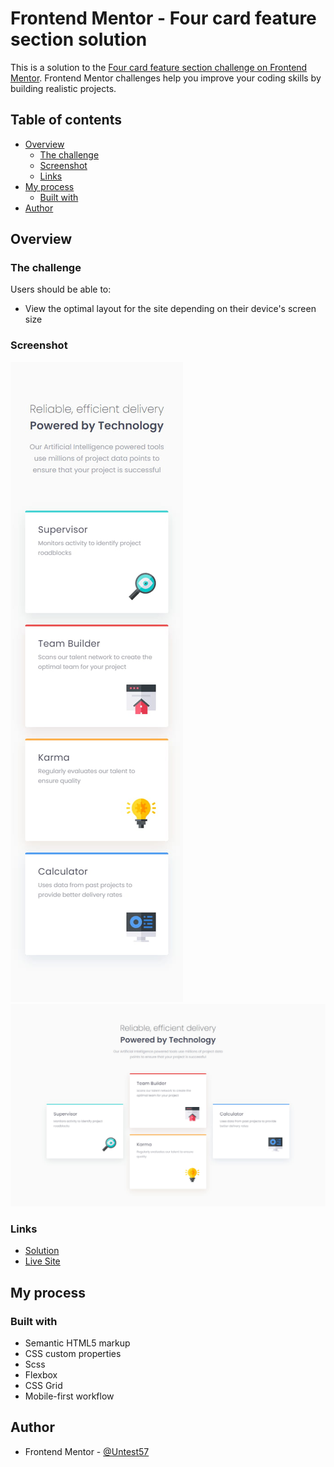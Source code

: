 # Frontend Mentor - Four card feature section solution

This is a solution to the [Four card feature section challenge on Frontend Mentor](https://www.frontendmentor.io/challenges/four-card-feature-section-weK1eFYK). Frontend Mentor challenges help you improve your coding skills by building realistic projects. 

## Table of contents

- [Overview](#overview)
  - [The challenge](#the-challenge)
  - [Screenshot](#screenshot)
  - [Links](#links)
- [My process](#my-process)
  - [Built with](#built-with)
- [Author](#author)

## Overview

### The challenge

Users should be able to:

- View the optimal layout for the site depending on their device's screen size

### Screenshot

![](./screenshot_mobile.jpg)
![](./screenshot_desktop.jpg)

### Links

- [Solution](https://www.frontendmentor.io/solutions/four-card-feature-section-solution-Gn8uHYA48O)
- [Live Site](https://frontendmentor-three-iota.vercel.app/06-four-card-feature-section/)

## My process

### Built with

- Semantic HTML5 markup
- CSS custom properties
- Scss
- Flexbox
- CSS Grid
- Mobile-first workflow

## Author

- Frontend Mentor - [@Untest57](https://www.frontendmentor.io/profile/Untest57)